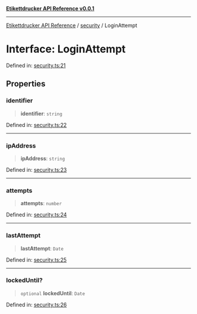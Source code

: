 [**Etikettdrucker API Reference v0.0.1**](../../README.md)

***

[Etikettdrucker API Reference](../../modules.md) / [security](../README.md) / LoginAttempt

# Interface: LoginAttempt

Defined in: [security.ts:21](https://github.com/JayeshKakkad-Rotoclear/Etikettdruck/blob/main/src/lib/security.ts#L21)

## Properties

### identifier

> **identifier**: `string`

Defined in: [security.ts:22](https://github.com/JayeshKakkad-Rotoclear/Etikettdruck/blob/main/src/lib/security.ts#L22)

***

### ipAddress

> **ipAddress**: `string`

Defined in: [security.ts:23](https://github.com/JayeshKakkad-Rotoclear/Etikettdruck/blob/main/src/lib/security.ts#L23)

***

### attempts

> **attempts**: `number`

Defined in: [security.ts:24](https://github.com/JayeshKakkad-Rotoclear/Etikettdruck/blob/main/src/lib/security.ts#L24)

***

### lastAttempt

> **lastAttempt**: `Date`

Defined in: [security.ts:25](https://github.com/JayeshKakkad-Rotoclear/Etikettdruck/blob/main/src/lib/security.ts#L25)

***

### lockedUntil?

> `optional` **lockedUntil**: `Date`

Defined in: [security.ts:26](https://github.com/JayeshKakkad-Rotoclear/Etikettdruck/blob/main/src/lib/security.ts#L26)
